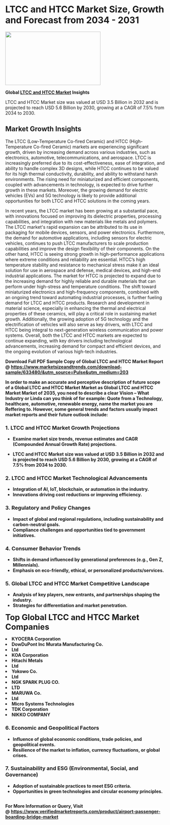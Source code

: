 <H1>LTCC and HTCC Market Size, Growth and Forecast from 2034 - 2031</H1><img class="aligncenter size-medium wp-image-584254" src="https://thirdeyenews.in/wp-content/uploads/2034/09/Global-Market-Research-300x168.jpeg" alt="" width="300" height="168" /><p><strong>Global&nbsp;<a href="https://www.marketsizeandtrends.com/download-sample/633480/&amp;utm_source=Pulse&amp;utm_medium=203">LTCC and HTCC Market</a> Insights</strong></p><p>LTCC and HTCC Market size was valued at USD 3.5 Billion in 2032 and is projected to reach USD 5.6 Billion by 2030, growing at a CAGR of 7.5% from 2034 to 2030.</p><p><h2>Market Growth Insights</h2> <p>The LTCC (Low-Temperature Co-fired Ceramic) and HTCC (High-Temperature Co-fired Ceramic) markets are experiencing significant growth, driven by increasing demand across various industries, such as electronics, automotive, telecommunications, and aerospace. LTCC is increasingly preferred due to its cost-effectiveness, ease of integration, and ability to handle complex 3D designs, while HTCC continues to be valued for its high thermal conductivity, durability, and ability to withstand harsh environments. The rising need for miniaturized and efficient components, coupled with advancements in technology, is expected to drive further growth in these markets. Moreover, the growing demand for electric vehicles (EVs) and 5G technology is likely to provide additional opportunities for both LTCC and HTCC solutions in the coming years.</p> <p><strong></strong></p> <p>In recent years, the LTCC market has been growing at a substantial pace, with innovations focused on improving its dielectric properties, processing capabilities, and integration with new materials like metals and polymers. The LTCC market's rapid expansion can be attributed to its use in packaging for mobile devices, sensors, and power electronics. Furthermore, the demand for automotive applications, including sensors for electric vehicles, continues to push LTCC manufacturers to scale production capabilities and improve the design flexibility of their components. On the other hand, HTCC is seeing strong growth in high-performance applications where extreme conditions and reliability are essential. HTCC’s high temperature stability and resistance to mechanical stress make it an ideal solution for use in aerospace and defense, medical devices, and high-end industrial applications. The market for HTCC is projected to expand due to the increasing demand for highly reliable and durable materials that can perform under high-stress and temperature conditions. The shift toward miniaturized electronics and high-frequency components, combined with an ongoing trend toward automating industrial processes, is further fueling demand for LTCC and HTCC products. Research and development in material science, especially in enhancing the thermal and electrical properties of these ceramics, will play a critical role in sustaining market growth. Additionally, the growing adoption of 5G technology and the electrification of vehicles will also serve as key drivers, with LTCC and HTCC being integral to next-generation wireless communication and power systems. Overall, both the LTCC and HTCC markets are expected to continue expanding, with key drivers including technological advancements, increasing demand for compact and efficient devices, and the ongoing evolution of various high-tech industries.</p> <p><strong></p><p><span class=""><strong>Download Full PDF Sample Copy of Global LTCC and HTCC Market Report</strong> @ <a href="https://www.marketsizeandtrends.com/download-sample/633480/&amp;utm_source=Pulse&amp;utm_medium=203" target="_blank">https://www.marketsizeandtrends.com/download-sample/633480/&amp;utm_source=Pulse&amp;utm_medium=203</a></span></p><p>In order to make an accurate and perceptive description of future scope of a Global&nbsp;LTCC and HTCC Market Market as Global&nbsp;LTCC and HTCC Market Market of 2035, you need to describe a clear Vision &ndash; What Industry or Linda can you think of for example: Quote from a Technology, healthcare, automotive, renewable energy, name the market you are Reffering to. However, some general trends and factors usually impact market reports and their future outlook include:</p><h3>1.&nbsp;<strong>LTCC and HTCC Market Growth Projections</strong></h3><ul><li>Examine market size trends, revenue estimates and CAGR (Compounded Annual Growth Rate) projections.</li><li><p>LTCC and HTCC Market size was valued at USD 3.5 Billion in 2032 and is projected to reach USD 5.6 Billion by 2030, growing at a CAGR of 7.5% from 2034 to 2030.</p></li></ul><h3>2.&nbsp;<strong>LTCC and HTCC Market Technological Advancements</strong></h3><ul><li>Integration of AI, IoT, blockchain, or automation in the industry.</li><li>Innovations driving cost reductions or improving efficiency.</li></ul><h3>3.&nbsp;<strong>Regulatory and Policy Changes</strong></h3><ul><li>Impact of global and regional regulations, including sustainability and carbon-neutral goals.</li><li>Compliance challenges and opportunities tied to government initiatives.</li></ul><h3>4.&nbsp;<strong>Consumer Behavior Trends</strong></h3><ul><li>Shifts in demand influenced by generational preferences (e.g., Gen Z, Millennials).</li><li>Emphasis on eco-friendly, ethical, or personalized products/services.</li></ul><h3>5.&nbsp;<strong>Global LTCC and HTCC Market Competitive Landscape</strong></h3><ul><li>Analysis of key players, new entrants, and partnerships shaping the industry.</li><li>Strategies for differentiation and market penetration.</li></ul><p data-pm-slice="1 1 []"><span style="color: inherit; font-family: inherit; font-size: 25px;">Top Global LTCC and HTCC Market Companies</span></p><div class="" data-test-id=""><p><li>KYOCERA Corporation</li><li> DowDuPont Inc Murata Manufacturing Co.</li><li> Ltd</li><li> KOA Corporation</li><li> Hitachi Metals</li><li> Ltd</li><li> Yokowo Co.</li><li> Ltd</li><li> NGK SPARK PLUG CO.</li><li> LTD</li><li> MARUWA Co.</li><li> Ltd</li><li> Micro Systems Technologies</li><li> TDK Corporation</li><li> NIKKO COMPANY</li></p></div><h3>6.&nbsp;<strong>Economic and Geopolitical Factors</strong></h3><ul><li>Influence of global economic conditions, trade policies, and geopolitical events.</li><li>Resilience of the market to inflation, currency fluctuations, or global crises.</li></ul><h3>7.&nbsp;<strong>Sustainability and ESG (Environmental, Social, and Governance)</strong></h3><ul><li>Adoption of sustainable practices to meet ESG criteria.</li><li>Opportunities in green technologies and circular economy principles.</li></ul><h2><strong style="font-size: 14px;">For More Information or Query, Visit @&nbsp;</strong><a style="background-color: #ffffff; font-size: 14px;" href="https://www.marketsizeandtrends.com/report/ltcc-and-htcc-market/" target="_blank">https://www.verifiedmarketreports.com/product/airport-passenger-boarding-bridge-market</a></h2>

